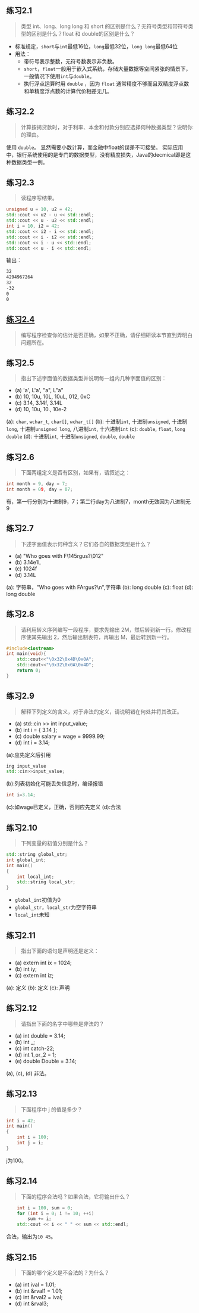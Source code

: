 ﻿## 练习2.1

> 类型 int、long、long long 和 short 的区别是什么？无符号类型和带符号类型的区别是什么？float 和 double的区别是什么？

* 标准规定，`short`与`int`最低16位，`long`最低32位，`long long`最低64位
* 用法：
  * 带符号表示整数，无符号数表示非负数。
  * `short`，`float`一般用于嵌入式系统，存储大量数据等空间紧张的情景下，一般情况下使用`int`与`double`。
  * 执行浮点运算时用 `double` ，因为 `float` 通常精度不够而且双精度浮点数和单精度浮点数的计算代价相差无几。
  
## 练习2.2

> 计算按揭贷款时，对于利率、本金和付款分别应选择何种数据类型？说明你的理由。

使用 `double`。
显然需要小数计算，而金融中float的误差不可接受。
实际应用中，银行系统使用的是专门的数据类型，没有精度损失，Java的decmical即是这种数据类型一例。

## 练习2.3

> 读程序写结果。

```cpp
unsigned u = 10, u2 = 42;
std::cout << u2 - u << std::endl;
std::cout << u - u2 << std::endl;
int i = 10, i2 = 42;
std::cout << i2 - i << std::endl;
std::cout << i - i2 << std::endl;
std::cout << i - u << std::endl;
std::cout << u - i << std::endl;
```

输出：

```txt
32
4294967264
32
-32
0
0
```

## [练习2.4](2_4.cpp)

> 编写程序检查你的估计是否正确，如果不正确，请仔细研读本节直到弄明白问题所在。

## 练习2.5

> 指出下述字面值的数据类型并说明每一组内几种字面值的区别：

* (a) 'a', L'a', "a", L"a"
* (b) 10, 10u, 10L, 10uL, 012, 0xC
* (c) 3.14, 3.14f, 3.14L
* (d) 10, 10u, 10., 10e-2

(a): `char`, `wchar_t`, `char[]`, `wchar_t[]`
(b): 十进制`int`, 十进制`unsigned`, 十进制`long`, 十进制`unsigned long`, 八进制`int`, 十六进制`int`
(c): `double`, `float`, `long double`
(d): 十进制`int`, 十进制`unsigned`, `double`, `double`

## 练习2.6

> 下面两组定义是否有区别，如果有，请叙述之：

```cpp
int month = 9, day = 7;
int month = 09, day = 07;
```

有，第一行分别为十进制9，7；第二行day为八进制7，month无效因为八进制无9

## 练习2.7

> 下述字面值表示何种含义？它们各自的数据类型是什么？

* (a) "Who goes with F\145rgus?\012"
* (b) 3.14e1L
* (c) 1024f
* (d) 3.14L

(a): 字符串，"Who goes with FArgus?\n",字符串
(b): long double
(c): float
(d): long double

## 练习2.8

> 请利用转义序列编写一段程序，要求先输出 2M，然后转到新一行。修改程序使其先输出 2，然后输出制表符，再输出 M，最后转到新一行。

```c++
#include<iostream>
int main(void){
    std::cout<<"\0x32\0x4D\0x0A";
    std::cout<<"\0x32\0x0A\0x4D";
    return 0;
}
```

## 练习2.9

> 解释下列定义的含义，对于非法的定义，请说明错在何处并将其改正。

* (a) std::cin >> int input_value;
* (b) int i = { 3.14 };
* (c) double salary = wage = 9999.99;
* (d) int i = 3.14;

(a):应先定义后引用
```cpp
ing input_value
std::cin>>input_value;
```
(b):列表初始化可能丢失信息时，编译报错
```cpp
int i=3.14;
```
(c):如wage已定义，正确，否则应先定义
(d):合法

## 练习2.10

> 下列变量的初值分别是什么？

```cpp
std::string global_str;
int global_int;
int main()
{
    int local_int;
    std::string local_str;
}
```

* `global_int`初值为0
* `global_str`，`local_str`为空字符串
* `local_int`未知

## 练习2.11

> 指出下面的语句是声明还是定义：

* (a) extern int ix = 1024;
* (b) int iy;
* (c) extern int iz;

(a): 定义
(b): 定义
(c): 声明

## 练习2.12

> 请指出下面的名字中哪些是非法的？

* (a) int double = 3.14;
* (b) int _;
* (c) int catch-22;
* (d) int 1_or_2 = 1;
* (e) double Double = 3.14;

(a), (c), (d) 非法。

## 练习2.13

> 下面程序中 j 的值是多少？

```cpp
int i = 42;
int main()
{
    int i = 100;
    int j = i;
}
```

j为100。

## 练习2.14

> 下面的程序合法吗？如果合法，它将输出什么？

```cpp
    int i = 100, sum = 0;
    for (int i = 0; i != 10; ++i)
        sum += i;
    std::cout << i << " " << sum << std::endl;
```

合法，输出为`10 45`。

## 练习2.15

> 下面的哪个定义是不合法的？为什么？

* (a) int ival = 1.01;
* (b) int &rval1 = 1.01;
* (c) int &rval2 = ival;
* (d) int &rval3;
  